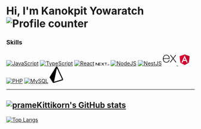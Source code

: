 # Hi, I'm Kanokpit Yowaratch <img src="https://komarev.com/ghpvc/?username=kanokpit-yowaratch&style=flat-square&color=blue" alt="Profile counter" />

### Skills

<p align="left">
<a href="https://developer.mozilla.org/en-US/docs/Web/JavaScript" target="_blank" rel="noreferrer"><img src="https://raw.githubusercontent.com/danielcranney/readme-generator/main/public/icons/skills/javascript-colored.svg" width="36" alt="JavaScript" /></a>
<a href="https://www.typescriptlang.org/" target="_blank" rel="noreferrer"><img src="https://raw.githubusercontent.com/danielcranney/readme-generator/main/public/icons/skills/typescript-colored.svg" width="36" alt="TypeScript" /></a>
<a href="https://reactjs.org/" target="_blank" rel="noreferrer"><img src="https://raw.githubusercontent.com/danielcranney/readme-generator/main/public/icons/skills/react-colored.svg" width="36" alt="React" /></a>
<a href="https://nextjs.org/" target="_blank" rel="noreferrer"><img src="./public/next.svg" width="36" alt="NextJS" /></a>
<a href="https://nodejs.org/en/" target="_blank" rel="noreferrer"><img src="https://raw.githubusercontent.com/danielcranney/readme-generator/main/public/icons/skills/nodejs-colored.svg" width="36" alt="NodeJS" /></a>
  <a href="http://nestjs.com/" target="blank"><img src="https://nestjs.com/img/logo-small.svg" width="35" alt="NestJS" /></a>
  <a href="https://expressjs.com/" target="blank"><img src="./public/expressjs.svg" width="36" alt="Express" />
  </a>
<a href="https://angular.io/" target="_blank" rel="noreferrer"><img src="./public/Angular.png" width="36" alt="Angular" /></a>
<a href="https://www.php.net/" target="_blank" rel="noreferrer"><img src="https://raw.githubusercontent.com/danielcranney/readme-generator/main/public/icons/skills/php-colored.svg" width="36" alt="PHP" /></a>
<a href="https://www.mysql.com/" target="_blank" rel="noreferrer"><img src="https://raw.githubusercontent.com/danielcranney/readme-generator/main/public/icons/skills/mysql-colored.svg" width="36" alt="MySQL" /></a>
<a href="https://www.prisma.io/" target="_blank" rel="noreferrer"><img src="./public/prisma.svg" width="36" alt="Prisma" /></a>
</p>

---
<a href="http://www.github.com/kanokpit-yowaratch"><img src="https://github-readme-stats.vercel.app/api?username=kanokpit-yowaratch&show_icons=true&hide=&count_private=true&title_color=0891b2&text_color=ffffff&icon_color=0891b2&bg_color=1c1917&hide_border=true&show_icons=true" alt="prameKittikorn's GitHub stats" /></a>
---
[![Top Langs](https://github-readme-stats.vercel.app/api/top-langs/?username=kanokpit-yowaratch)](https://github.com/anuraghazra/github-readme-stats)

<!--
Here are some ideas to get you started:

- 🔭 I’m currently working on ...
- 🌱 I’m currently learning ...
- 👯 I’m looking to collaborate on ...
- 🤔 I’m looking for help with ...
- 💬 Ask me about ...
- 📫 How to reach me: ...
- 😄 Pronouns: ...
- ⚡ Fun fact: ...
-->
